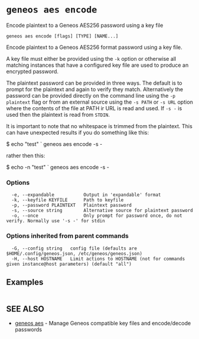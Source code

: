 # `geneos aes encode`

Encode plaintext to a Geneos AES256 password using a key file

```text
geneos aes encode [flags] [TYPE] [NAME...]
```

Encode plaintext to a Geneos AES256 format password using a key file.

A key file must either be provided using the `-k` option or otherwise
all matching instances that have a configured key file are used to
produce an encrypted password.

The plaintext password can be provided in three ways. The default is to
prompt for the plaintext and again to verify they match. Alternatively
the password can be provided directly on the command line using the `-p
plaintext` flag or from an external source using the `-s PATH` or `-s
URL` option where the contents of the file at PATH ir URL is read and
used. If `-s -` is used then the plaintext is read from `STDIN`.

It is important to note that no whitespace is trimmed from the
plaintext. This can have unexpected results if you do something like
this:

$ echo "test" ` geneos aes encode -s -

rather then this:

$ echo -n "test" ` geneos aes encode -s -

### Options

```text
  -e, --expandable           Output in 'expandable' format
  -k, --keyfile KEYFILE      Path to keyfile
  -p, --password PLAINTEXT   Plaintext password
  -s, --source string        Alternative source for plaintext password
  -o, --once                 Only prompt for password once, do not verify. Normally use '-s -' for stdin
```

### Options inherited from parent commands

```text
  -G, --config string   config file (defaults are $HOME/.config/geneos.json, /etc/geneos/geneos.json)
  -H, --host HOSTNAME   Limit actions to HOSTNAME (not for commands given instance@host parameters) (default "all")
```

## Examples

```bash

```

## SEE ALSO

* [geneos aes](geneos_aes.md)	 - Manage Geneos compatible key files and encode/decode passwords
